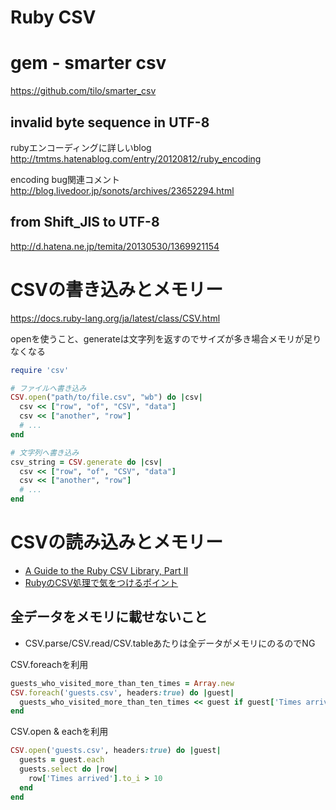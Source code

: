 Ruby CSV
=========

# gem - smarter csv

<https://github.com/tilo/smarter_csv>

## invalid byte sequence in UTF-8

rubyエンコーディングに詳しいblog
<http://tmtms.hatenablog.com/entry/20120812/ruby_encoding>

encoding bug関連コメント
<http://blog.livedoor.jp/sonots/archives/23652294.html>

## from Shift_JIS to UTF-8

<http://d.hatena.ne.jp/temita/20130530/1369921154>

# CSVの書き込みとメモリー

<https://docs.ruby-lang.org/ja/latest/class/CSV.html>

openを使うこと、generateは文字列を返すのでサイズが多き場合メモリが足りなくなる

```rb
require 'csv'

# ファイルへ書き込み
CSV.open("path/to/file.csv", "wb") do |csv|
  csv << ["row", "of", "CSV", "data"]
  csv << ["another", "row"]
  # ...
end

# 文字列へ書き込み
csv_string = CSV.generate do |csv|
  csv << ["row", "of", "CSV", "data"]
  csv << ["another", "row"]
  # ...
end
```



# CSVの読み込みとメモリー



* [A Guide to the Ruby CSV Library, Part II](https://www.sitepoint.com/guide-ruby-csv-library-part-2/)
* [RubyのCSV処理で気をつけるポイント](https://qiita.com/swdyh/items/884a0cade2e5fcebfd8b)


## 全データをメモリに載せないこと

* CSV.parse/CSV.read/CSV.tableあたりは全データがメモリにのるのでNG

CSV.foreachを利用
```ruby
guests_who_visited_more_than_ten_times = Array.new
CSV.foreach('guests.csv', headers:true) do |guest|
  guests_who_visited_more_than_ten_times << guest if guest['Times arrived'] > 10
end
```

CSV.open & eachを利用
```ruby
CSV.open('guests.csv', headers:true) do |guest|
  guests = guest.each
  guests.select do |row| 
    row['Times arrived'].to_i > 10
  end
end
```